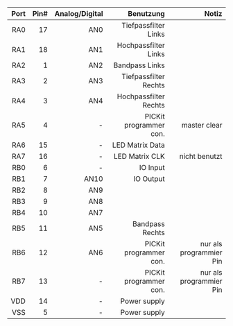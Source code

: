 |             Port|             Pin#|   Analog/Digital|             Benutzung|                          Notiz|
|----------------:|----------------:|----------------:|---------------------:|------------------------------:|
|              RA0|               17|              AN0|  Tiefpassfilter Links|                               |
|              RA1|               18|              AN1|  Hochpassfilter Links|                               |
|              RA2|                1|              AN2|        Bandpass Links|                               |
|              RA3|                2|              AN3| Tiefpassfilter Rechts|                               |
|              RA4|                3|              AN4| Hochpassfilter Rechts|                               |
|              RA5|                4|                -|PICKit programmer con.|                   master clear|
|              RA6|               15|                -|       LED Matrix Data|                               |
|              RA7|               16|                -|        LED Matrix CLK|                  nicht benutzt|
|              RB0|                6|                -|              IO Input|                               |
|              RB1|                7|             AN10|             IO Output|                               |
|              RB2|                8|              AN9|                      |                               |
|              RB3|                9|              AN8|                      |                               |
|              RB4|               10|              AN7|                      |                               |
|              RB5|               11|              AN5|       Bandpass Rechts|                               |
|              RB6|               12|              AN6|PICKit programmer con.|        nur als programmier Pin|
|              RB7|               13|                -|PICKit programmer con.|        nur als programmier Pin|
|              VDD|               14|                -|          Power supply|                               |
|              VSS|                5|                -|          Power supply|                               |
